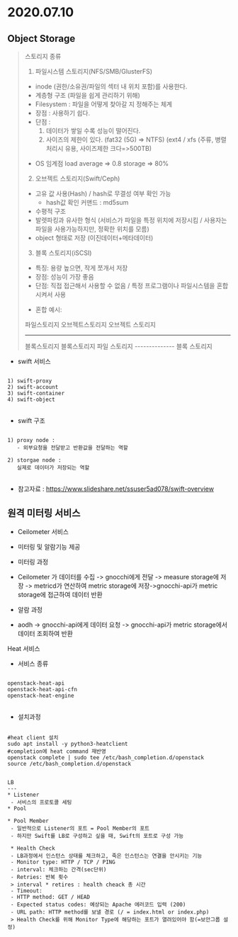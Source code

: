 2020.07.10
============

Object Storage
----------------
> 스토리지 종류
> 1) 파일시스템 스토리지(NFS/SMB/GlusterFS)
> - inode (권한/소유권/파일의 섹터 내 위치 포함)를 사용한다.
> - 계층형 구조 (파일을 쉽게 관리하기 위해)
> - Filesystem : 파일을 어떻게 찾아갈 지 정해주는 체계
> - 장점 : 사용하기 쉽다.
> - 단점 : 
>   1) 데이터가 쌓일 수록 성능이 떨어진다.
>   2) 사이즈의 제한이 있다. 
>   (fat32 (5G) => NTFS)
>   (ext4 / xfs (주류, 병렬처리시 유용, 사이즈제한 크다=>500TB)
>
> * OS 임계점
> load average => 0.8
> storage => 80% 
> 
> 2) 오브젝트 스토리지(Swift/Ceph)
> - 고유 값 사용(Hash) / hash로 무결성 여부 확인 가능
>   * hash값 확인 커맨드 : md5sum
> - 수평적 구조
> - 발렛파킹과 유사한 형식 (서비스가 파일을 특정 위치에 저장시킴 / 사용자는 파일을 사용가능하지만, 정확한 위치를 모름)
> - object 형태로 저장 (이진데이터+메타데이터)
>
> 3) 블록 스토리지(iSCSI)
> - 특징: 용량 높으면, 작게 쪼개서 저장
> - 장점: 성능이 가장 좋음
> - 단점: 직접 접근해서 사용할 수 없음 / 특정 프로그램이나 파일시스템을 혼합시켜서 사용
> * 혼합 예시:
>
> 파일스토리지   오브젝트스토리지    오브젝트 스토리지
> ---------   ------------    --------------
> 블록스토리지    블록스토리지        파일 스토리지
>                             --------------
>                               블록 스토리지


* swift 서비스
<pre>
<code>
1) swift-proxy
2) swift-account
3) swift-container
4) swift-object
</code>
</pre>

* swift 구조
<pre>
<code>
1) proxy node : 
   - 외부요청을 전달받고 반환값을 전달하는 역할
   
2) storgae node :
   실제로 데이터가 저장되는 역할
</code>
</pre>

* 참고자료 : https://www.slideshare.net/ssuser5ad078/swift-overview

원격 미터링 서비스
---------------
* Ceilometer 서비스
- 미터링 및 알람기능 제공

* 미터링 과정
- Ceilometer 가 데이터를 수집 -> gnocchi에게 전달 -> measure storage에 저장 -> metricd가 연산하여 metric storage에 저장->gnocchi-api가 metric storage에 접근하여 데이터 반환

* 알람 과정
- aodh -> gnocchi-api에게 데이터 요청
-> gnocchi-api가 metric storage에서 데이터 조회하여 반환

Heat 서비스
* 서비스 종류
<pre>
<code>
openstack-heat-api
openstack-heat-api-cfn
openstack-heat-engine
</code>
</pre>

* 설치과정
<pre>
<code>
#heat client 설치
sudo apt install -y python3-heatclient
#completion에 heat command 재반영
openstack complete | sudo tee /etc/bash_completion.d/openstack
source /etc/bash_completion.d/openstack 


LB
---
* Listener
 - 서비스의 프로토콜 세팅
* Pool

* Pool Member
 - 일반적으로 Listener의 포트 = Pool Member의 포트
 - 하지만 Swift를 LB로 구성하고 싶을 때, Swift의 포트로 구성 가능
 
 * Health Check
 - LB과정에서 인스턴스 상태를 체크하고, 죽은 인스턴스는 연결을 안시키는 기능
 - Monitor type: HTTP / TCP / PING
 - interval: 체크하는 간격(sec단위)
 - Retries: 반복 횟수 
 > interval * retires : health cheack 총 시간
 - Timeout: 
 - HTTP method: GET / HEAD
 - Expected status codes: 예상되는 Apache 에러코드 입력 (200)
 - URL path: HTTP method를 보낼 경로 (/ = index.html or index.php)
 > Health Check를 위해 Monitor Type에 해당하는 포트가 열려있어야 함(=보안그룹 설정)
